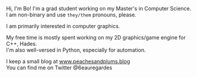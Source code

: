 Hi, I'm Bo! I'm a grad student working on my Master's in Computer Science.<br>
I am non-binary and use `they/them` pronouns, please.

I am primarily interested in computer graphics.

My free time is mostly spent working on my 2D graphics/game engine for C++, Hades.<br>
I'm also well-versed in Python, especially for automation.

I keep a small blog at www.peachesandplums.blog<br>
You can find me on Twitter @6eauregardes
